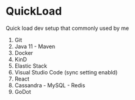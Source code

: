 # QuickLoad
 Quick load dev setup that commonly used by me

 1. Git
 2. Java 11 - Maven
 3. Docker
 4. KinD
 5. Elastic Stack
 6. Visual Studio Code (sync setting enabld)
 7. React
 8. Cassandra - MySQL - Redis
 9. GoDot
